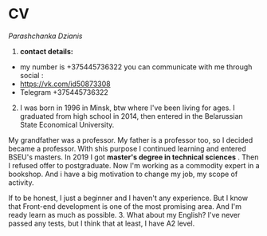 # CV
*Parashchanka Dzianis*
1. __contact details:__
- my number is +375445736322 
 you can communicate with me through social :
- https://vk.com/id50873308
- Telegram  +375445736322

2. I was born in 1996 in Minsk, btw where I've been living for ages. I graduated from high school in 2014, then entered in the Belarussian State Economical University.  

My grandfather was a professor. My father is a professor too, so I decided became a professor. With shis purpose I continued learning and entered BSEU's masters. In 2019 I got **master's degree in technical sciences** . Then I  refused offer to postgraduate. 
Now I'm working as a commodity expert in a bookshop. And i have a big motivation to change my job, my scope of activity.

If to be honest, I just a beginner and I haven't any experience. But I know that Front-end  development is one of the most promising area. And I'm ready learn as much as possible.
3. What about my English? I've never passed any tests, but I think that at least, I have A2 level.
